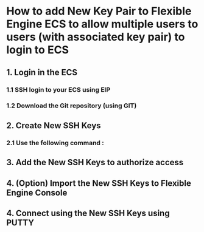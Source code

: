 # How to add New Key Pair to Flexible Engine ECS to allow multiple users to users (with associated key pair) to login to ECS

## 1. Login in the ECS 
### 1.1 SSH login to your ECS using EIP
### 1.2 Download the Git repository (using GIT)


## 2. Create New SSH Keys
### 2.1 Use the following command : 

## 3. Add the New SSH Keys to authorize access
## 4. (Option) Import the New SSH Keys to Flexible Engine Console
## 4. Connect using the New SSH Keys using PUTTY
